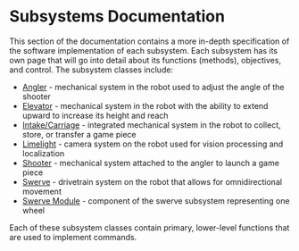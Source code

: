 # Subsystems Documentation

This section of the documentation contains a more in-depth specification of the software implementation of each subsystem. Each subsystem has its own page that will go into detail about its functions (methods), objectives, and control. The subsystem classes include:

- [Angler](ANGLER.md) - mechanical system in the robot used to adjust the angle of the shooter
- [Elevator](ELEVATOR.md) - mechanical system in the robot with the ability to extend upward to increase its height and reach
- [Intake/Carriage](INTAKECARRIAGE.md) - integrated mechanical system in the robot to collect, store, or transfer a game piece 
- [Limelight](LIMELIGHT.md) - camera system on the robot used for vision processing and localization
- [Shooter](SHOOTER.md) - mechanical system attached to the angler to launch a game piece
- [Swerve](SWERVE.md) - drivetrain system on the robot that allows for omnidirectional movement
- [Swerve Module](SWERVE%20MODULE.md) - component of the swerve subsystem representing one wheel

Each of these subsystem classes contain primary, lower-level functions that are used to implement commands.